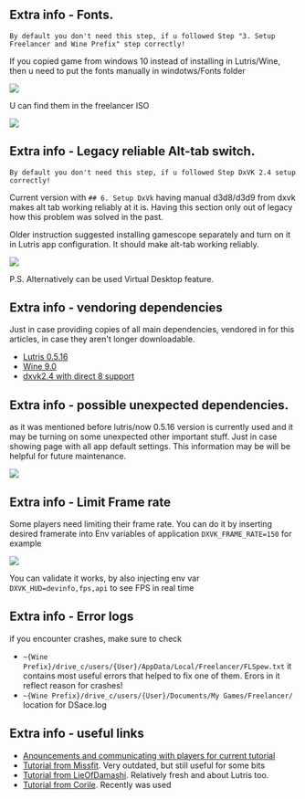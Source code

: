 ## Extra info - Fonts.

`By default you don't need this step, if u followed Step "3. Setup Freelancer and Wine Prefix" step correctly!`

If you copied game from windows 10 instead of installing in Lutris/Wine, then u need to put the fonts manually in windotws/Fonts folder

![]({{.StaticRoot}}article_20240614_freelancer_setup_at_linux/fonts_setup1.png)

U can find them in the freelancer ISO

![]({{.StaticRoot}}article_20240614_freelancer_setup_at_linux/fonts_setup_source.png)

## Extra info - Legacy reliable Alt-tab switch.

`By default you don't need this step, if u followed Step DxVK 2.4 setup correctly!`

Current version with `## 6. Setup DxVk` having manual d3d8/d3d9 from dxvk makes alt tab working reliably at it is.
Having this section only out of legacy how this problem was solved in the past.

Older instruction suggested installing gamescope separately and turn on it in Lutris app configuration.
It should make alt-tab working reliably.

![]({{.StaticRoot}}article_20240614_freelancer_setup_at_linux/gamescope_install.png)

P.S. Alternatively can be used Virtual Desktop feature.

## Extra info - vendoring dependencies

Just in case providing copies of all main dependencies, vendored in for this articles, in case they aren't longer downloadable.

- [Lutris 0.5.16]({{.StaticRoot}}article_20240614_freelancer_setup_at_linux/vendored_freel_stuff/lutris_0.5.17_all.deb)
- [Wine 9.0]({{.StaticRoot}}article_20240614_freelancer_setup_at_linux/vendored_freel_stuff/wine-9.0-amd64.tar.xz)
- [dxvk2.4 with direct 8 support]({{.StaticRoot}}article_20240614_freelancer_setup_at_linux/vendored_freel_stuff/dxvk-2.4.tar.gz)

## Extra info - possible unexpected dependencies.

as it was mentioned before lutris/now 0.5.16 version is currently used and it may be turning on some unexpected other important stuff.
Just in case showing page with all app default settings. This information may be will be helpful for future maintenance.

![]({{.StaticRoot}}article_20240614_freelancer_setup_at_linux/unexpected_dependencies.png)

## Extra info - Limit Frame rate

Some players need limiting their frame rate.
You can do it by inserting desired framerate into Env variables of application `DXVK_FRAME_RATE=150` for example

![]({{.StaticRoot}}article_20240614_freelancer_setup_at_linux/frame_limit_install.png)

You can validate it works, by also injecting env var `DXVK_HUD=devinfo,fps,api` to see FPS in real time

## Extra info - Error logs

if you encounter crashes, make sure to check

- `~{Wine Prefix}/drive_c/users/{User}/AppData/Local/Freelancer/FLSpew.txt` it contains most useful errors that helped to fix one of them. Erors in it reflect reason for crashes!
- `~{Wine Prefix}/drive_c/users/{User}/Documents/My Games/Freelancer/` location for DSace.log

## Extra info - useful links

- [Anouncements and communicating with players for current tutorial](<https://discoverygc.com/forums/showthread.php?tid=204034&pid=2339308>)
- [Tutorial from Missfit](<https://discoverygc.com/forums/showthread.php?tid=173057>). Very outdated, but still useful for some bits
- [Tutorial from LieOfDamashi](<https://discoverygc.com/forums/showthread.php?tid=202325&highlight=Linux>). Relatively fresh and about Lutris too.
- [Tutorial from Corile](<https://discoverygc.com/forums/showthread.php?tid=147190&highlight=Linux>). Recently was used

